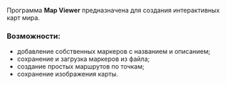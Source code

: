 Программа **Map Viewer** предназначена для создания интерактивных карт мира.
### Возможности:
- добавление собственных маркеров с названием и описанием;
- сохранение и загрузка маркеров из файла;
- создание простых маршрутов по точкам;
- сохранение изображения карты.

